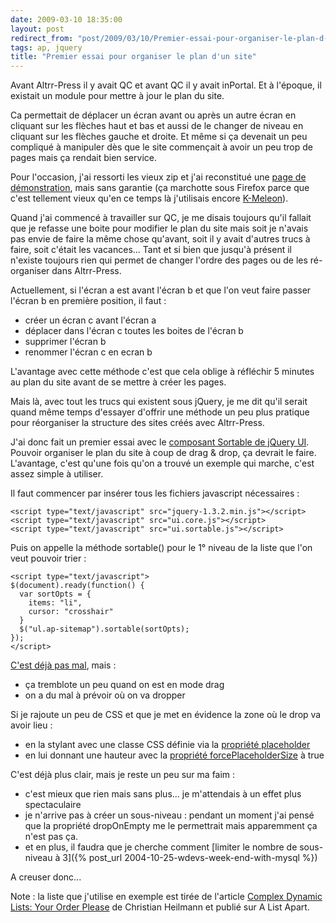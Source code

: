 ```yaml
---
date: 2009-03-10 18:35:00
layout: post
redirect_from: "post/2009/03/10/Premier-essai-pour-organiser-le-plan-d-un-site"
tags: ap, jquery
title: "Premier essai pour organiser le plan d'un site"
---
```


Avant Altrr-Press il y avait QC et avant QC il y avait inPortal. Et à
l'époque, il existait un module pour mettre à jour le plan du site.

Ca permettait de déplacer un écran avant ou après un autre écran en cliquant
sur les flèches haut et bas et aussi de le changer de niveau en cliquant sur
les flèches gauche et droite. Et même si ça devenait un peu compliqué à
manipuler dès que le site commençait à avoir un peu trop de pages mais ça
rendait bien service.

Pour l'occasion, j'ai ressorti les vieux zip et j'ai reconstitué une
[page de démonstration](/public/2009/plan-00.html), mais sans
garantie (ça marchotte sous Firefox parce que c'est tellement vieux qu'en ce
temps là j'utilisais encore [K-Meleon](http://kmeleon.sourceforge.net/)).

Quand j'ai commencé à travailler sur QC, je me disais toujours qu'il fallait
que je refasse une boite pour modifier le plan du site mais soit je n'avais pas
envie de faire la même chose qu'avant, soit il y avait d'autres trucs à faire,
soit c'était les vacances... Tant et si bien que jusqu'à présent il n'existe
toujours rien qui permet de changer l'ordre des pages ou de les ré-organiser
dans Altrr-Press.

Actuellement, si l'écran a est avant l'écran b et que l'on veut faire passer
l'écran b en première position, il faut :

* créer un écran c avant l'écran a
* déplacer dans l'écran c toutes les boites de l'écran b
* supprimer l'écran b
* renommer l'écran c en ecran b

L'avantage avec cette méthode c'est que cela oblige à réfléchir 5 minutes au
plan du site avant de se mettre à créer les pages.

Mais là, avec tout les trucs qui existent sous jQuery, je me dit qu'il
serait quand même temps d'essayer d'offrir une méthode un peu plus pratique
pour réorganiser la structure des sites créés avec Altrr-Press.

J'ai donc fait un premier essai avec le [composant Sortable de jQuery
UI](http://docs.jquery.com/UI/API/1.7/Sortable). Pouvoir organiser le plan du site à coup de drag &amp; drop, ça devrait
le faire. L'avantage, c'est qu'une fois qu'on a trouvé un exemple qui marche,
c'est assez simple à utiliser.

Il faut commencer par insérer tous les fichiers javascript
nécessaires :

```
<script type="text/javascript" src="jquery-1.3.2.min.js"></script>
<script type="text/javascript" src="ui.core.js"></script>
<script type="text/javascript" src="ui.sortable.js"></script>
```

Puis on appelle la méthode sortable() pour le 1° niveau de la liste que l'on
veut pouvoir trier :

```
<script type="text/javascript">
$(document).ready(function() {
  var sortOpts = {
    items: "li", 
    cursor: "crosshair"
  }
  $("ul.ap-sitemap").sortable(sortOpts);
});
</script>
```

[C'est déjà pas mal](/public/2009/plan-01-a.html),
mais :

* ça tremblote un peu quand on est en mode drag
* on a du mal à prévoir où on va dropper

Si je rajoute un peu de CSS et que je met en évidence la zone où le drop va
avoir lieu :

* en la stylant avec une classe CSS définie via la [propriété placeholder](/public/2009/plan-01-b.html)
* en lui donnant une hauteur avec la [propriété forcePlaceholderSize](/public/2009/plan-01-c.html) à true

C'est déjà plus clair, mais je reste un peu sur ma faim :

* c'est mieux que rien mais sans plus... je m'attendais à un effet plus
spectaculaire
* je n'arrive pas à créer un sous-niveau : pendant un moment j'ai pensé
que la propriété dropOnEmpty me le permettrait mais apparemment ça n'est pas
ça.
* et en plus, il faudra que je cherche comment [limiter
le nombre de sous-niveau à 3]({% post_url 2004-10-25-wdevs-week-end-with-mysql %})

A creuser donc...

Note : la liste que j'utilise en exemple est tirée de l'article
[Complex
Dynamic Lists: Your Order Please](http://www.alistapart.com/articles/complexdynamiclists) de Christian Heilmann et publié sur A List
Apart.
